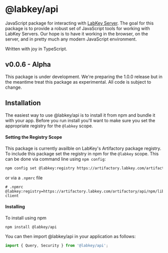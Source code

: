 # @labkey/api

JavaScript package for interacting with [LabKey Server](https://www.labkey.com/). The goal for this package is to provide a robust set of JavaScript tools for working with LabKey Servers. Our hope is to have it working in the browser, on the server, and in pretty much any modern JavaScript environment.

Written with joy in TypeScript.

## v0.0.6 - Alpha

This package is under development. We're preparing the 1.0.0 release but in the meantime treat this package as experimental. All code is subject to change.

## Installation

The easiest way to use @labkey/api is to install it from npm and bundle it with your app. Before you run install you'll want to make sure you set the appropriate registry for the `@labkey` scope.

#### Setting the Registry Scope

This package is currently availble on LabKey's Artifactory package registry. To include this package set the registry in npm for the `@labkey` scope. This can be done via command line using `npm config`:
```sh
npm config set @labkey:registry https://artifactory.labkey.com/artifactory/api/npm/libs-client
```
or via a `.npmrc` file
```
# .npmrc
@labkey:registry=https://artifactory.labkey.com/artifactory/api/npm/libs-client
```

#### Installing

To install using npm
```
npm install @labkey/api
```
You can then import @labkey/api in your application as follows:
```js
import { Query, Security } from '@labkey/api';
```
